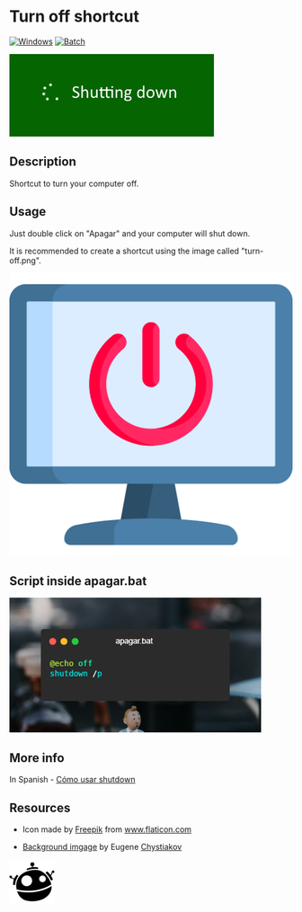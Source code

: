 # Turn off shortcut
[![Windows](https://img.shields.io/badge/Windows%20Shortcut-0078D6?style=for-the-badge&logo=windows&logoColor=white)]()
[![Batch](https://img.shields.io/badge/batch-script-1f425f.svg)]()

[![shutting_down](./screenshots/shutting_down.jpg)]()

## Description
Shortcut to turn your computer off.

## Usage
Just double click on "Apagar" and your computer will shut down.

It is recommended to create a shortcut using the image called "turn-off.png".

[![turn_off_icon](./screenshots/turn-off.png)]()

## Script inside apagar.bat
[![Batch_script](./screenshots/code-apagar.bat.png)]()

## More info
In Spanish - [Cómo usar shutdown](https://www.ionos.es/digitalguide/servidores/configuracion/shutdown-con-cmd/)

## Resources
- <div>Icon made by <a href="https://www.freepik.com" title="Freepik">Freepik</a> from <a href="https://www.flaticon.com/" title="Flaticon">www.flaticon.com</a></div>

- [Background imgage](https://images.unsplash.com/photo-1565993545587-f0a82a0d09b9) by Eugene [Chystiakov](https://unsplash.com/@eugenechystiakov)

[![Freepik_icon](./screenshots/freepik_icon.png)]()